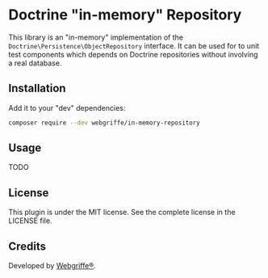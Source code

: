 # Doctrine "in-memory" Repository

This library is an "in-memory" implementation of the `Doctrine\Persistence\ObjectRepository` interface.
It can be used for to unit test components which depends on Doctrine repositories without involving a real database.

## Installation

Add it to your "dev" dependencies:

```bash
composer require --dev webgriffe/in-memory-repository
```

## Usage

TODO

## License

This plugin is under the MIT license. See the complete license in the LICENSE file.

## Credits

Developed by [Webgriffe®](https://www.webgriffe.com).

